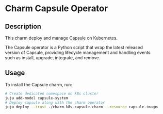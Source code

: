 # Charm Capsule Operator

## Description

This charm deploy and manage [Capsule](https://github.com/clastix/capsule) on Kubernetes.

The Capsule operator is a Python script that wrap the latest released version of Capsule, providing lifecycle management and handling events such as install, upgrade, integrate, and remove.

## Usage

To install the Capsule charm, run:

```bash
# Create dedicated namespace on k8s cluster
juju add-model capsule-system
# Deploy capsule along with the charm operator
juju deploy --trust ./charm-k8s-capsule.charm --resource capsule-image=clastix/capsule:v0.1.1
```
